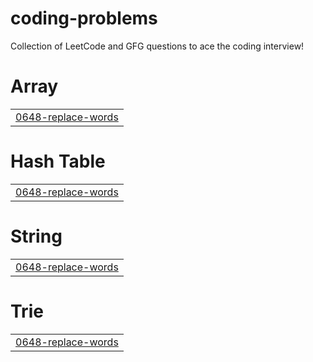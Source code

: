 # coding-problems
Collection of LeetCode and GFG questions to ace the coding interview!


# Array
|  |
| ------- |
| [0648-replace-words](https://github.com/Roshni-Wadhwani/coding-problems/tree/master/0648-replace-words) |
# Hash Table
|  |
| ------- |
| [0648-replace-words](https://github.com/Roshni-Wadhwani/coding-problems/tree/master/0648-replace-words) |
# String
|  |
| ------- |
| [0648-replace-words](https://github.com/Roshni-Wadhwani/coding-problems/tree/master/0648-replace-words) |
# Trie
|  |
| ------- |
| [0648-replace-words](https://github.com/Roshni-Wadhwani/coding-problems/tree/master/0648-replace-words) |